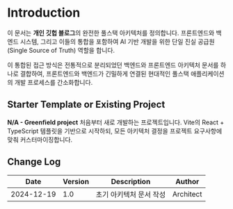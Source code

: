 # Introduction

이 문서는 **개인 깃헙 블로그**의 완전한 풀스택 아키텍처를 정의합니다. 프론트엔드와 백엔드 시스템, 그리고 이들의 통합을 포함하여 AI 기반 개발을 위한 단일 진실 공급원(Single Source of Truth) 역할을 합니다.

이 통합된 접근 방식은 전통적으로 분리되었던 백엔드와 프론트엔드 아키텍처 문서를 하나로 결합하여, 프론트엔드와 백엔드가 긴밀하게 연결된 현대적인 풀스택 애플리케이션의 개발 프로세스를 간소화합니다.

## Starter Template or Existing Project
**N/A - Greenfield project**
처음부터 새로 개발하는 프로젝트입니다. Vite의 React + TypeScript 템플릿을 기반으로 시작하되, 모든 아키텍처 결정을 프로젝트 요구사항에 맞춰 커스터마이징합니다.

## Change Log
| Date | Version | Description | Author |
|------|---------|-------------|---------|
| 2024-12-19 | 1.0 | 초기 아키텍처 문서 작성 | Architect |
